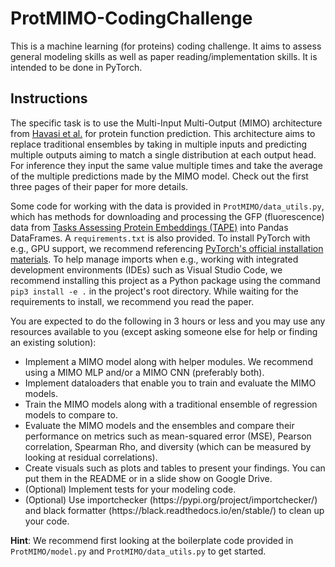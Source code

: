 # ProtMIMO-CodingChallenge

This is a machine learning (for proteins) coding challenge.  It aims to assess general modeling skills as well as paper reading/implementation skills. It is intended to be done in PyTorch. 

## Instructions
The specific task is to use the Multi-Input Multi-Output (MIMO) architecture from [Havasi et al.](https://arxiv.org/abs/2010.06610) for protein function prediction. This architecture aims to replace traditional ensembles by taking in multiple inputs and predicting multiple outputs aiming to match a single distribution at each output head. For inference they input the same value multiple times and take the average of the multiple predictions made by the MIMO model. Check out the first three pages of their paper for more details. 

Some code for working with the data is provided in `ProtMIMO/data_utils.py`, which has methods for downloading and processing the GFP (fluorescence) data from [Tasks Assessing Protein Embeddings (TAPE)](https://github.com/songlab-cal/tape) into Pandas DataFrames. A `requirements.txt` is also provided. To install PyTorch with e.g., GPU support, we recommend referencing [PyTorch's official installation materials](https://pytorch.org/get-started/locally/). To help manage imports when e.g., working with integrated development environments (IDEs) such as Visual Studio Code, we recommend installing this project as a Python package using the command `pip3 install -e .` in the project's root directory. While waiting for the requirements to install, we recommend you read the paper.

You are expected to do the following in 3 hours or less and you may use any resources available to you (except asking someone else for help or finding an existing solution):
<ul>
  <li>Implement a MIMO model along with helper modules. We recommend using a MIMO MLP and/or a MIMO CNN (preferably both).</li>
  <li>Implement dataloaders that enable you to train and evaluate the MIMO models.</li>
  <li>Train the MIMO models along with a traditional ensemble of regression models to compare to.</li>
  <li>Evaluate the MIMO models and the ensembles and compare their performance on metrics such as mean-squared error (MSE), Pearson correlation, Spearman Rho, and diversity (which can be measured by looking at residual correlations).</li>
  <li>Create visuals such as plots and tables to present your findings. You can put them in the README or in a slide show on Google Drive.</li>
  <li>(Optional) Implement tests for your modeling code.</li>
  <li>(Optional) Use importchecker (https://pypi.org/project/importchecker/) and black formatter (https://black.readthedocs.io/en/stable/) to clean up your code.</li>
</ul>

**Hint**: We recommend first looking at the boilerplate code provided in `ProtMIMO/model.py` and `ProtMIMO/data_utils.py` to get started.
